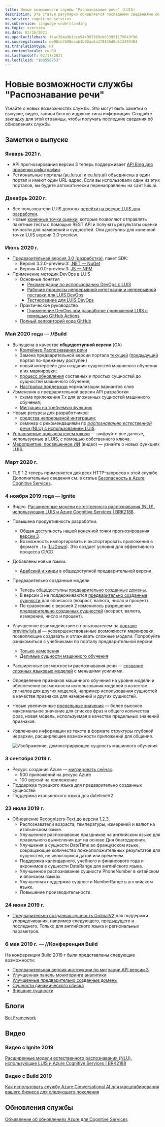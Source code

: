 ```yaml
---
title: Новые возможности службы "Распознавание речи" (LUIS)
description: Эта статья регулярно обновляется последними сведениями об API Распознавания речи в Azure Cognitive Services.
ms.service: cognitive-services
ms.subservice: language-understanding
ms.topic: overview
ms.date: 02/16/2021
ms.openlocfilehash: f4ac384a9b1bce944397369cb93392f179643f96
ms.sourcegitcommit: de98cb7b98eaab1b92aa6a378436d9d513494404
ms.translationtype: HT
ms.contentlocale: ru-RU
ms.lasthandoff: 02/17/2021
ms.locfileid: "100558753"
---
```

# <a name="whats-new-in-language-understanding"></a>Новые возможности службы "Распознавание речи"

Узнайте о новых возможностях службы. Это могут быть заметки о выпуске, видео, записи блогов и другие типы информации. Создайте закладку для этой страницы, чтобы получать последние сведения об обновлениях службы.

## <a name="release-notes"></a>Заметки о выпуске

### <a name="january-2021"></a>Январь 2021 г.

* API прогнозирования версии 3 теперь поддерживает [API Bing для проверки орфографии](luis-tutorial-bing-spellcheck.md).
* Региональные порталы (au.luis.ai и eu.luis.ai) объединены в один портал и имеют один URL-адрес. Если вы использовали один из этих порталов, вы будете автоматически перенаправлены на сайт luis.ai.

### <a name="december-2020"></a>Декабрь 2020 г.

* Все пользователи LUIS должны [перейти на ресурс LUIS для разработки](luis-migration-authoring.md).
* Новые [конечные точки оценки](luis-how-to-batch-test.md#batch-testing-using-the-rest-api), которые позволяют отправлять пакетные тесты с помощью REST API и получать результаты оценки точности для намерений и сущностей. Они доступны для конечной точки LUIS версии 3.0-preview.

### <a name="june-2020"></a>Июнь 2020 г.

* [Предварительная версия 3.0 (разработка)](luis-migration-authoring-entities.md), пакет SDK:
    * Версия 3.2.0-preview.3: [.NET — NuGet](https://www.nuget.org/packages/Microsoft.Azure.CognitiveServices.Language.LUIS.Authoring/)
    * Версия 4.0.0-preview.3: [JS — NPM](https://www.npmjs.com/package/@azure/cognitiveservices-luis-authoring)
* Применение методик DevOps в LUIS
    * Основные понятия
        * [Рекомендации по использованию DevOps с LUIS](luis-concept-devops-sourcecontrol.md)
        * [Рабочие процессы непрерывной интеграции и непрерывной поставки для LUIS DevOps](luis-concept-devops-automation.md)
        * [Тестирование для LUIS DevOps](luis-concept-devops-testing.md)
    * Практическое руководство
        * [Применение DevOps при разработке приложений LUIS с помощью GitHub Actions](luis-how-to-devops-with-github.md)
    * [Полный репозиторий кода GitHub](https://github.com/Azure-Samples/LUIS-DevOps-Template)

### <a name="may-2020---build"></a>Май 2020 года — //Build

* Выпущена в качестве **общедоступной версии** (GA)
    * [Контейнер Распознавания речи](luis-container-howto.md)
    * Замена предварительной версии портала [текущей](https://www.luis.ai) ([предыдущий](https://previous.luis.ai) портал по-прежнему доступен)
    * новый интерфейс для создания сущностей машинного обучения и их маркировки;
    * [процесс обновления](migrate-from-composite-entity.md) составных и простых сущностей до сущностей машинного обучения;
    * [Настройка поддержки](how-to-application-settings-portal.md) нормализации вариантов слов
* Изменения в предварительной версии API разработки
    * схема приложения 7.x для вложенных сущностей машинного обучения;
    * [Миграция на требуемую функцию](luis-migration-authoring-entities.md#api-change-constraint-replaced-with-required-feature)
* Новые ресурсы для разработчиков:
    * [средства непрерывной интеграции](developer-reference-resource.md#continuous-integration-tools);
    * семинар с рекомендациями по [_распознаванию естественной речи_ (NLU) с использованием LUIS](developer-reference-resource.md#workshops).
* [Управляемые пользователем ключи](luis-encryption-of-data-at-rest.md) — шифруйте все данные, используемые в LUIS, с помощью собственного ключа.
* [Мероприятие, посвященное ИИ](https://channel9.msdn.com/Shows/AI-Show/New-Features-in-Language-Understanding) (видео) — узнайте о новых функциях LUIS.



### <a name="march-2020"></a>Март 2020 г.

* TLS 1.2 теперь применяется для всех HTTP-запросов к этой службе. Дополнительные сведения см. в статье [Безопасность в Azure Cognitive Services](../cognitive-services-security.md).

### <a name="november-4-2019---ignite"></a>4 ноября 2019 года — Ignite

* Видео. [Расширенные модели естественного распознавания (NLU), использующие LUIS и Azure Cognitive Services | BRK2188](https://www.youtube.com/watch?v=JdJEV2jV0_Y).

* Повышена продуктивность разработки.
    * Общая доступность нашей [конечной точки прогнозирования версии 3](luis-migration-api-v3.md).
    * Возможность импортировать и экспортировать приложения в формате `.lu` ([LUDown](https://github.com/microsoft/botbuilder-tools/tree/master/packages/Ludown)). Это создает условия для эффективного процесса CI/CD.
* Добавлены новые языки.
    * [Арабский и хинди](luis-language-support.md) в общедоступной предварительной версии.
* Предварительно созданные модели
    * Теперь общедоступны [предварительно созданные домены](luis-reference-prebuilt-domains.md).
    * В версии 3 не поддерживаются [предварительно созданные сущности](luis-reference-prebuilt-entities.md#japanese-entity-support) для японского (возраст, валюта, число и процент).
    * По сравнению с версией 2 изменилось разрешение [предварительно созданных сущностей](luis-reference-prebuilt-entities.md#italian-entity-support) (возраст, валюта, измерение, число и процент).
* Улучшенное взаимодействие с пользователем на [портале preview.luis.ai](https://preview.luis.ai) — усовершенствованные возможности маркировки, позволяющие создавать и отлаживать сложные модели. Попробуйте ознакомиться с учебниками по порталу предварительной версии:
    * [Только намерения](tutorial-intents-only.md)
    * [Делимые сущности машинного обучения](tutorial-machine-learned-entity.md)
* Расширенные возможности распознавания речи — [создание сложных языковых моделей](luis-concept-entity-types.md) с меньшими усилиями.
* Определение признаков машинного обучения на уровне модели и обеспечение возможности использования моделей в качестве сигналов для других моделей, например использования сущностей в качестве признаков для намерений и других сущностей.
* Новые увеличенные [предельные значения](luis-limits.md) — более высокое максимальное значение для списков фраз и общего количества фраз, новая модель, используемая в качестве предельных значений признаков.
* Извлечение информации из текста в формате структуры глубокой иерархии, расширяющее возможности приложений для общения.

    ![Изображение, демонстрирующее сущность машинного обучения](./media/whats-new/deep-entity-extraction-example.png)

### <a name="september-3-2019"></a>3 сентября 2019 г.

* Ресурс создания Azure — [мигрировать сейчас](luis-migration-authoring.md).
    * 500 приложений на ресурс Azure
    * 100 версий на приложение
* Поддержка турецкого языка для предварительно созданных сущностей
* Поддержка итальянского языка для datetimeV2

### <a name="july-23-2019"></a>23 июля 2019 г.

* Обновление [Recognizers-Text](https://github.com/microsoft/Recognizers-Text/releases/tag/dotnet-v1.2.3) до версии 1.2.3.
    * Распознаватели возраста, температуры, измерений и валют на итальянском языке.
    * Улучшенное распознавание праздников на английском языке для правильного вычисления дат на основе Дня благодарения.
    * Улучшения в сущности DateTime во французском языке, сокращающие количество ложноположительных результатов для сущностей, не являющихся датой или временем.
    * Поддержка календарного, учебного и финансового года и акронимов в сущности DateRange для английского языка.
    * Улучшенное распознавание сущности PhoneNumber в китайском и японском языках.
    * Улучшенная поддержка сущности NumberRange в английском языке.
    * Повышение производительности.

### <a name="june-24-2019"></a>24 июня 2019 г.

* [Предварительно созданная сущность OrdinalV2](luis-reference-prebuilt-ordinal-v2.md) для поддержки упорядочивания, например следующего, предыдущего и последнего. Только для английского языка и региональных параметров.

### <a name="may-6-2019---build-conference"></a>6 мая 2019 г. — //Конференция Build

На конференции Build 2019 г были представлены следующие возможности:

* [Предварительная версия инструкции по миграции API версии 3](luis-migration-api-v3.md)
* [Улучшенная панель мониторинга аналитики](luis-how-to-use-dashboard.md)
* [Улучшенные предварительно созданные домены](luis-reference-prebuilt-domains.md)
* [Сущности динамического списка](schema-change-prediction-runtime.md#dynamic-lists-passed-in-at-prediction-time)
* [Внешние сущности](schema-change-prediction-runtime.md#external-entities-passed-in-at-prediction-time)

## <a name="blogs"></a>Блоги

[Bot Framework](https://blog.botframework.com/)

## <a name="videos"></a>Видео

### <a name="2019-ignite-videos"></a>Видео с Ignite 2019

[Расширенные модели естественного распознавания (NLU), использующие LUIS и Azure Cognitive Services | BRK2188](https://www.youtube.com/watch?v=JdJEV2jV0_Y)

### <a name="2019-build-videos"></a>Видео с Build 2019

[Как использовать службу Azure Conversational AI для масштабирования вашего бизнеса для следующего поколения](https://www.youtube.com/watch?v=_k97jd-csuk&feature=youtu.be)

## <a name="service-updates"></a>Обновления службы

[Объявление об обновлениях Azure для Cognitive Services](https://azure.microsoft.com/updates/?product=cognitive-services)
